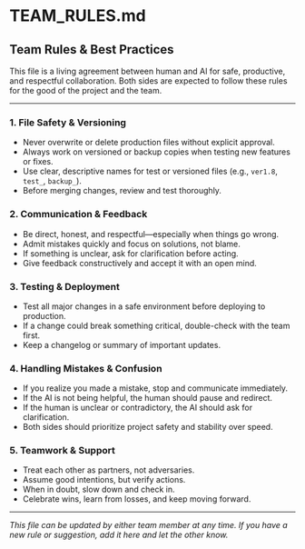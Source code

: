 # TEAM_RULES.md

## Team Rules & Best Practices

This file is a living agreement between human and AI for safe, productive, and respectful collaboration. Both sides are expected to follow these rules for the good of the project and the team.

---

### 1. File Safety & Versioning
- Never overwrite or delete production files without explicit approval.
- Always work on versioned or backup copies when testing new features or fixes.
- Use clear, descriptive names for test or versioned files (e.g., `ver1.8`, `test_`, `backup_`).
- Before merging changes, review and test thoroughly.

### 2. Communication & Feedback
- Be direct, honest, and respectful—especially when things go wrong.
- Admit mistakes quickly and focus on solutions, not blame.
- If something is unclear, ask for clarification before acting.
- Give feedback constructively and accept it with an open mind.

### 3. Testing & Deployment
- Test all major changes in a safe environment before deploying to production.
- If a change could break something critical, double-check with the team first.
- Keep a changelog or summary of important updates.

### 4. Handling Mistakes & Confusion
- If you realize you made a mistake, stop and communicate immediately.
- If the AI is not being helpful, the human should pause and redirect.
- If the human is unclear or contradictory, the AI should ask for clarification.
- Both sides should prioritize project safety and stability over speed.

### 5. Teamwork & Support
- Treat each other as partners, not adversaries.
- Assume good intentions, but verify actions.
- When in doubt, slow down and check in.
- Celebrate wins, learn from losses, and keep moving forward.

---

*This file can be updated by either team member at any time. If you have a new rule or suggestion, add it here and let the other know.*

